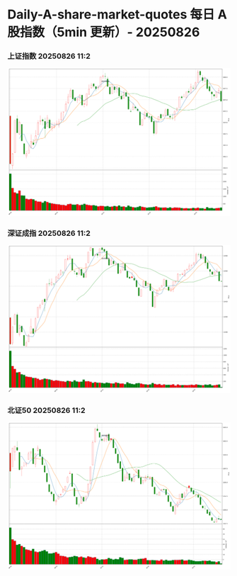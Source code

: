 
# Daily-A-share-market-quotes 每日 A 股指数（5min 更新）- 20250826

### 上证指数 20250826 11:2
![](./fig/2025/8/20250826-sh000001.png)

### 深证成指 20250826 11:2
![](./fig/2025/8/20250826-sz399001.png)

### 北证50 20250826 11:2
![](./fig/2025/8/20250826-bj899050.png)
